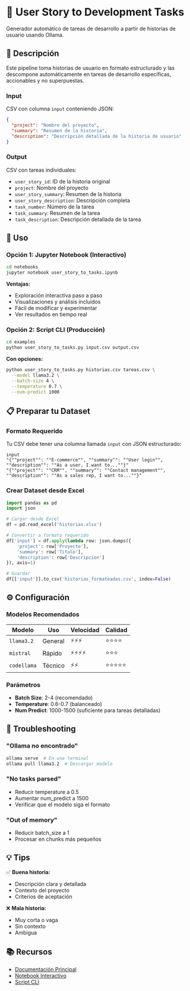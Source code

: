 # 📝 User Story to Development Tasks

Generador automático de tareas de desarrollo a partir de historias de usuario usando Ollama.

## 🎯 Descripción

Este pipeline toma historias de usuario en formato estructurado y las descompone automáticamente en tareas de desarrollo específicas, accionables y no superpuestas.

### Input
CSV con columna `input` conteniendo JSON:
```json
{
  "project": "Nombre del proyecto",
  "summary": "Resumen de la historia",
  "description": "Descripción detallada de la historia de usuario"
}
```

### Output
CSV con tareas individuales:
- `user_story_id`: ID de la historia original
- `project`: Nombre del proyecto
- `user_story_summary`: Resumen de la historia
- `user_story_description`: Descripción completa
- `task_number`: Número de la tarea
- `task_summary`: Resumen de la tarea
- `task_description`: Descripción detallada de la tarea

## 🚀 Uso

### Opción 1: Jupyter Notebook (Interactivo)

```bash
cd notebooks
jupyter notebook user_story_to_tasks.ipynb
```

**Ventajas:**
- Exploración interactiva paso a paso
- Visualizaciones y análisis incluidos
- Fácil de modificar y experimentar
- Ver resultados en tiempo real

### Opción 2: Script CLI (Producción)

```bash
cd examples
python user_story_to_tasks.py input.csv output.csv
```

**Con opciones:**
```bash
python user_story_to_tasks.py historias.csv tareas.csv \
  --model llama3.2 \
  --batch-size 4 \
  --temperature 0.7 \
  --num-predict 1000
```

## 📋 Preparar tu Dataset

### Formato Requerido

Tu CSV debe tener una columna llamada `input` con JSON estructurado:

```csv
input
"{""project"": ""E-commerce"", ""summary"": ""User login"", ""description"": ""As a user, I want to...""}"
"{""project"": ""CRM"", ""summary"": ""Contact management"", ""description"": ""As a sales rep, I want to...""}"
```

### Crear Dataset desde Excel

```python
import pandas as pd
import json

# Cargar desde Excel
df = pd.read_excel('historias.xlsx')

# Convertir a formato requerido
df['input'] = df.apply(lambda row: json.dumps({
    'project': row['Proyecto'],
    'summary': row['Titulo'],
    'description': row['Descripcion']
}), axis=1)

# Guardar
df[['input']].to_csv('historias_formateadas.csv', index=False)
```

## ⚙️ Configuración

### Modelos Recomendados

| Modelo | Uso | Velocidad | Calidad |
|--------|-----|-----------|---------|
| `llama3.2` | General | ⚡⚡⚡ | ⭐⭐⭐⭐ |
| `mistral` | Rápido | ⚡⚡⚡⚡ | ⭐⭐⭐ |
| `codellama` | Técnico | ⚡⚡ | ⭐⭐⭐⭐⭐ |

### Parámetros

- **Batch Size**: 2-4 (recomendado)
- **Temperature**: 0.6-0.7 (balanceado)
- **Num Predict**: 1000-1500 (suficiente para tareas detalladas)

## 🐛 Troubleshooting

### "Ollama no encontrado"
```bash
ollama serve  # En una terminal
ollama pull llama3.2  # Descargar modelo
```

### "No tasks parsed"
- Reducir temperature a 0.5
- Aumentar num_predict a 1500
- Verificar que el modelo siga el formato

### "Out of memory"
- Reducir batch_size a 1
- Procesar en chunks más pequeños

## 💡 Tips

✅ **Buena historia:**
- Descripción clara y detallada
- Contexto del proyecto
- Criterios de aceptación

❌ **Mala historia:**
- Muy corta o vaga
- Sin contexto
- Ambigua

## 📚 Recursos

- [Documentación Principal](../README.md)
- [Notebook Interactivo](../notebooks/user_story_to_tasks.ipynb)
- [Script CLI](../examples/user_story_to_tasks.py)

